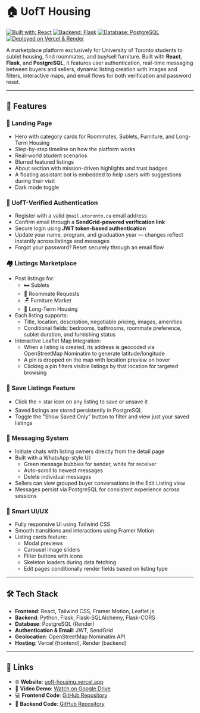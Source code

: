 # 🏠 UofT Housing

[![Built with: React](https://img.shields.io/badge/Built%20with-React-61DAFB?style=for-the-badge&logo=react&logoColor=black)](https://reactjs.org/)
[![Backend: Flask](https://img.shields.io/badge/Backend-Flask-000000?style=for-the-badge&logo=flask&logoColor=white)](https://flask.palletsprojects.com/)
[![Database: PostgreSQL](https://img.shields.io/badge/Database-PostgreSQL-336791?style=for-the-badge&logo=postgresql&logoColor=white)](https://www.postgresql.org/)
[![Deployed on Vercel & Render](https://img.shields.io/badge/Hosted%20on-Vercel%20&%20Render-000000?style=for-the-badge&logo=vercel&logoColor=white)](https://uoft-housing.vercel.app)

A marketplace platform exclusively for University of Toronto students to sublet housing, find roommates, and buy/sell furniture. Built with **React**, **Flask**, and **PostgreSQL**, it features user authentication, real-time messaging between buyers and sellers, dynamic listing creation with images and filters, interactive maps, and email flows for both verification and password reset.

---

## 🚀 Features

### 🛬 Landing Page

- Hero with category cards for Roommates, Sublets, Furniture, and Long-Term Housing
- Step-by-step timeline on how the platform works  
- Real-world student scenarios
- Blurred featured listings
- About section with mission-driven highlights and trust badges  
- A floating assistant bot is embedded to help users with suggestions during their visit
- Dark mode toggle

### 🔐 UofT-Verified Authentication
- Register with a valid `@mail.utoronto.ca` email address
- Confirm email through a **SendGrid-powered verification link**
- Secure login using **JWT token-based authentication**
- Update your name, program, and graduation year — changes reflect instantly across listings and messages
- Forgot your password? Reset securely through an email flow

### 🏘️ Listings Marketplace
- Post listings for:
  - 🛏️ Sublets
  - 🧍 Roommate Requests
  - 🪑 Furniture Market
  - 🏡 Long-Term Housing
- Each listing supports:
  - Title, location, description, negotiable pricing, images, amenities
  - Conditional fields: bedrooms, bathrooms, roommate preference, sublet duration, and furnishing status
- Interactive Leaflet Map Integration:
  - When a listing is created, its address is geocoded via OpenStreetMap Nominatim to generate latitude/longitude
  - A pin is dropped on the map with location preview on hover
  - Clicking a pin filters visible listings by that location for targeted browsing

### 💾 Save Listings Feature
- Click the ⭐ star icon on any listing to save or unsave it
- Saved listings are stored persistently in PostgreSQL
- Toggle the "Show Saved Only" button to filter and view just your saved listings

### 💬 Messaging System
- Initiate chats with listing owners directly from the detail page
- Built with a WhatsApp-style UI:
  - Green message bubbles for sender, white for receiver
  - Auto-scroll to newest messages
  - Delete individual messages
- Sellers can view grouped buyer conversations in the Edit Listing view
- Messages persist via PostgreSQL for consistent experience across sessions

### 🧠 Smart UI/UX
- Fully responsive UI using Tailwind CSS
- Smooth transitions and interactions using Framer Motion
- Listing cards feature:
  - Modal previews
  - Carousel image sliders
  - Filter buttons with icons
  - Skeleton loaders during data fetching
  - Edit pages conditionally render fields based on listing type

---

## 🛠 Tech Stack

- **Frontend**: React, Tailwind CSS, Framer Motion, Leaflet.js
- **Backend**: Python, Flask, Flask-SQLAlchemy, Flask-CORS
- **Database**: PostgreSQL (Render)
- **Authentication & Email**: JWT, SendGrid
- **Geolocation**: OpenStreetMap Nominatim API
- **Hosting**: Vercel (frontend), Render (backend)

---

## 🔗 Links

- 🌐 **Website**: [uoft-housing.vercel.app](https://uoft-housing.vercel.app/)  
- 🎥 **Video Demo**: [Watch on Google Drive](https://drive.google.com/file/d/1NHOmTrlppiNmcszzT_7A_Bl2ZQGPeZD9/view?usp=sharing) 
- 💻 **Frontend Code**: [GitHub Repository](https://github.com/nathwung/uoft-housing-frontend)  
- 🔧 **Backend Code**: [GitHub Repository](https://github.com/nathwung/uoft-housing-backend)  

